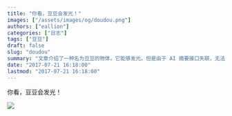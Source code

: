 ```yaml
---
title: "你看，豆豆会发光！"
images: ["/assets/images/og/doudou.png"]
authors: ["eallion"]
categories: ["日志"]
tags: ["豆豆"]
draft: false
slug: "doudou"
summary: "文章介绍了一种名为豆豆的物体，它能够发光。但是由于 AI 摘要接口失联，无法获取更多详细信息。"
date: "2017-07-21 16:18:00"
lastmod: "2017-07-21 16:18:00"
---
```


你看，豆豆会发光！

![](/assets/images/posts/2017/07/21/1995709596.jpg)
